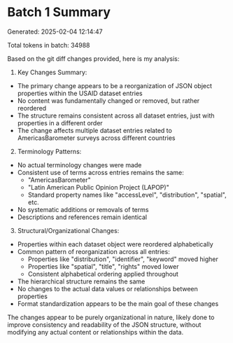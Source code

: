 # Batch 1 Summary

Generated: 2025-02-04 12:14:47

Total tokens in batch: 34988

Based on the git diff changes provided, here is my analysis:

1. Key Changes Summary:
- The primary change appears to be a reorganization of JSON object properties within the USAID dataset entries
- No content was fundamentally changed or removed, but rather reordered
- The structure remains consistent across all dataset entries, just with properties in a different order
- The change affects multiple dataset entries related to AmericasBarometer surveys across different countries

2. Terminology Patterns:
- No actual terminology changes were made
- Consistent use of terms across entries remains the same:
  - "AmericasBarometer" 
  - "Latin American Public Opinion Project (LAPOP)"
  - Standard property names like "accessLevel", "distribution", "spatial", etc.
- No systematic additions or removals of terms
- Descriptions and references remain identical

3. Structural/Organizational Changes:
- Properties within each dataset object were reordered alphabetically
- Common pattern of reorganization across all entries:
  - Properties like "distribution", "identifier", "keyword" moved higher
  - Properties like "spatial", "title", "rights" moved lower
  - Consistent alphabetical ordering applied throughout
- The hierarchical structure remains the same
- No changes to the actual data values or relationships between properties
- Format standardization appears to be the main goal of these changes

The changes appear to be purely organizational in nature, likely done to improve consistency and readability of the JSON structure, without modifying any actual content or relationships within the data.